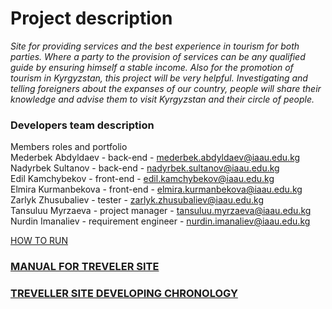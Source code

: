 # Project description

_Site for providing services and the best experience in tourism for both parties._
_Where a party to the provision of services can be any qualified guide by ensuring himself_
_a stable income. Also for the promotion of tourism in Kyrgyzstan, this project will be very helpful._
_Investigating and telling foreigners about the expanses of our country, people will share their_
_knowledge and advise them to visit Kyrgyzstan and their circle of people._

### Developers team description

Members roles and portfolio <br/>
Mederbek Abdyldaev - back-end - [mederbek.abdyldaev@iaau.edu.kg](mederbek.abdyldaev@iaau.edu.kg) <br/>
Nadyrbek Sultanov - back-end - [nadyrbek.sultanov@iaau.edu.kg](nadyrbek.sultanov@iaau.edu.kg) <br/>
Edil Kamchybekov - front-end - [edil.kamchybekov@iaau.edu.kg](edil.kamchybekov@iaau.edu.kg) <br/>
Elmira Kurmanbekova - front-end - [elmira.kurmanbekova@iaau.edu.kg](elmira.kurmanbekova@iaau.edu.kg) <br/>
Zarlyk Zhusubaliev - tester - [zarlyk.zhusubaliev@iaau.edu.kg](zarlyk.zhusubaliev@iaau.edu.kg) <br/>
Tansuluu Myrzaeva - project manager - [tansuluu.myrzaeva@iaau.edu.kg](tansuluu.myrzaeva@iaau.edu.kg) <br/>
Nurdin Imanaliev - requirement engineer - [nurdin.imanaliev@iaau.edu.kg](nurdin.imanaliev@iaau.edu.kg) <br/>


[HOW TO RUN](https://github.com/tansuluu/Opentravel/wiki/MANUAL-FOR-TREVELLER-SITE#how-to-run)


### [MANUAL FOR TREVELER SITE](https://github.com/tansuluu/Opentravel/wiki/MANUAL-FOR-TREVELLER-SITE)
### [TREVELLER SITE DEVELOPING CHRONOLOGY](https://github.com/tansuluu/Opentravel/wiki/TREVELLER-SITE-DEVELOPING-CHRONOLOGY)
